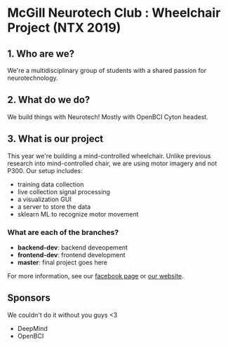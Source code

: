 # McGill Neurotech Club : Wheelchair Project (NTX 2019)

## 1. Who are we?

We're a multidisciplinary group of students with a shared passion for neurotechnology.

## 2. What do we do?

We build things with Neurotech! Mostly with OpenBCI Cyton headest.

## 3. What is our project

This year we're building a mind-controlled wheelchair.
Unlike previous research into mind-controlled chair, we are using motor imagery and not P300.
Our setup includes:
- training data collection
- live collection signal processing
- a visualization GUI 
- a server to store the data
- sklearn ML to recognize motor movement

### What are each of the branches?
- **backend-dev**: backend deveopement
- **frontend-dev**: frontend development
- **master**: final project goes here

For more information, see our [facebook page](https://www.facebook.com/McGillNeurotech/) or [our website](https://www.mcgillneurotech.com/).


## Sponsors
We couldn't do it without you guys <3
* DeepMind
* OpenBCI
